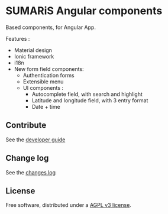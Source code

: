 # SUMARiS Angular components

Based components, for Angular App.

Features :
- Material design
- Ionic framework
- i18n
- New form field components:
  * Authentication forms
  * Extensible menu
  * UI components :
    * Autocomplete field, with search and highlight
    * Latitude and longitude field, with 3 entry format
    * Date + time

## Contribute

See the [developer guide](./doc/build.md)


## Change log

See the [changes log](./doc/changelog.md)

## License

Free software, distributed under a [AGPL v3 license](./LICENSE).
